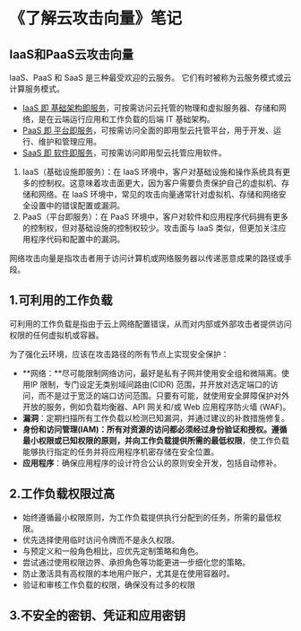 # 《了解云攻击向量》笔记

## IaaS和PaaS云攻击向量

IaaS、PaaS 和 SaaS 是三种最受欢迎的云服务。   它们有时被称为云服务模式或云计算服务模式。   

- [IaaS 即 基础架构即服务](https://www.ibm.com/cn-zh/topics/iaas)，可按需访问云托管的物理和虚拟服务器、存储和网络，是在云端运行应用和工作负载的后端 IT 基础架构。
- [PaaS 即 平台即服务](https://www.ibm.com/cn-zh/topics/paas)，可按需访问全面的即用型云托管平台，用于开发、运行、维护和管理应用。
- [SaaS 即 软件即服务](https://www.ibm.com/cn-zh/topics/saas)，可按需访问即用型云托管应用软件。





1. IaaS（基础设施即服务）：在 IaaS 环境中，客户对基础设施和操作系统具有更多的控制权。这意味着攻击面更大，因为客户需要负责保护自己的虚拟机、存储和网络。在 IaaS 环境中，常见的攻击向量通常针对虚拟机、存储和网络安全设置中的错误配置或漏洞。 
2. PaaS（平台即服务）：在 PaaS 环境中，客户对软件和应用程序代码拥有更多的控制权，但对基础设施的控制权较少。攻击面与 IaaS 类似，但更加关注应用程序代码和配置中的漏洞。



网络攻击向量是指攻击者用于访问计算机或网络服务器以传递恶意成果的路径或手段。

## 1.可利用的工作负载

可利用的工作负载是指由于云上网络配置错误，从而对内部或外部攻击者提供访问权限的任何虚拟机或容器。





为了强化云环境，应该在攻击路径的所有节点上实现安全保护：

- **网络：**尽可能限制网络访问，最好是私有子网并使用安全组和微隔离。使用IP 限制，专门设定无类别域间路由(CIDR) 范围，并开放对选定端口的访问，而不是过于宽泛的端口访问范围。只要有可能，就使用安全屏障保护对外开放的服务，例如负载均衡器、API 网关和/或 Web 应用程序防火墙 (WAF)。
- **漏洞**：定期扫描所有工作负载以检测已知漏洞，并通过建议的补救措施修复。
- **身份和访问管理(IAM)：**所有对资源的访问都必须经过身份验证和授权。遵循**最小权限或已知权限的原则，并向工作负载提供所需的最低权限**，使工作负载能够执行指定的任务并将应用程序机密存储在安全位置。
- **应用程序**：确保应用程序的设计符合公认的原则安全开发，包括自动修补。



## 2.工作负载权限过高





- 始终遵循最小权限原则，为工作负载提供执行分配到的任务，所需的最低权限。
- 优先选择使用临时访问令牌而不是永久权限。 
- 与预定义和一般角色相比，应优先定制策略和角色。 
- 尝试通过使用权限边界、承担角色等功能更进一步细化您的策略。
- 防止激活具有高权限的本地用户账户，尤其是在使用容器时。
- 验证和审核工作负载的权限，确保没有过多的权限



## 3.不安全的密钥、凭证和应用密钥